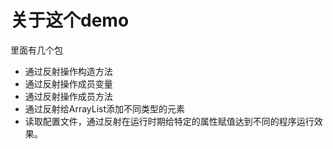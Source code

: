 # 关于这个demo
里面有几个包
- 通过反射操作构造方法
- 通过反射操作成员变量
- 通过反射操作成员方法
- 通过反射给ArrayList添加不同类型的元素
- 读取配置文件，通过反射在运行时期给特定的属性赋值达到不同的程序运行效果。